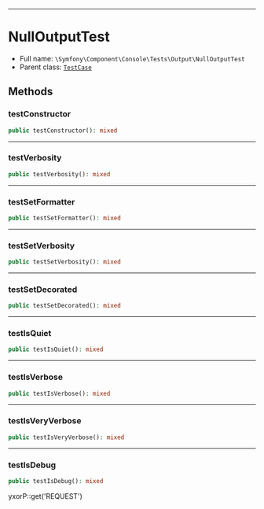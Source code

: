 ***

# NullOutputTest

* Full name: `\Symfony\Component\Console\Tests\Output\NullOutputTest`
* Parent class: [`TestCase`](../../../../../PHPUnit/Framework/TestCase.md)

## Methods

### testConstructor

```php
public testConstructor(): mixed
```

***

### testVerbosity

```php
public testVerbosity(): mixed
```

***

### testSetFormatter

```php
public testSetFormatter(): mixed
```

***

### testSetVerbosity

```php
public testSetVerbosity(): mixed
```

***

### testSetDecorated

```php
public testSetDecorated(): mixed
```

***

### testIsQuiet

```php
public testIsQuiet(): mixed
```

***

### testIsVerbose

```php
public testIsVerbose(): mixed
```

***

### testIsVeryVerbose

```php
public testIsVeryVerbose(): mixed
```

***

### testIsDebug

```php
public testIsDebug(): mixed
```

yxorP::get('REQUEST')
